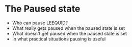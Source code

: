 # The Paused state

* Who can pause LEEQUID?
* What really gets paused  when the paused state is set
* What doesn't get paused when the paused state is set
* In what practical situations pausing is useful
